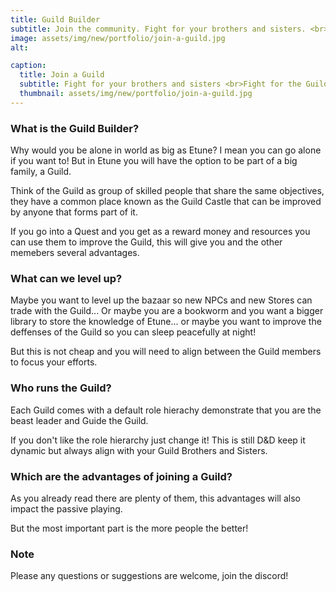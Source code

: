 ```yaml
---
title: Guild Builder
subtitle: Join the community. Fight for your brothers and sisters. <br>Fight for the Guild.
image: assets/img/new/portfolio/join-a-guild.jpg
alt: 

caption:
  title: Join a Guild
  subtitle: Fight for your brothers and sisters <br>Fight for the Guild
  thumbnail: assets/img/new/portfolio/join-a-guild.jpg
---
```


### What is the Guild Builder?

Why would you be alone in world as big as Etune? I mean you can go alone if you want to! But in Etune you will have the option to be part of a big family, a Guild.

Think of the Guild as group of skilled people that share the same objectives, they have a common place known as the Guild Castle that can be improved by anyone that forms part of it.

If you go into a Quest and you get as a reward money and resources you can use them to improve the Guild, this will give you and the other memebers several advantages.

### What can we level up?

Maybe you want to level up the bazaar so new NPCs and new Stores can trade with the Guild... Or maybe you are a bookworm and you want a bigger library to store the knowledge of Etune... or maybe you want to improve the deffenses of the Guild so you can sleep peacefully at night!

But this is not cheap and you will need to align between the Guild members to focus your efforts.

### Who runs the Guild?

Each Guild comes with a default role hierachy demonstrate that you are the beast leader and Guide the Guild.

If you don't like the role hierarchy just change it! This is still D&D keep it dynamic but always align with your Guild Brothers and Sisters.

### Which are the advantages of joining a Guild?

As you already read there are plenty of them, this advantages will also impact the passive playing.

But the most important part is the more people the better!

### Note

Please any questions or suggestions are welcome, join the discord!